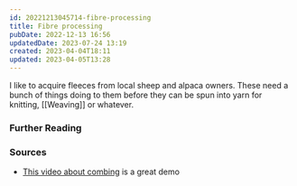 ```yaml
---
id: 20221213045714-fibre-processing
title: Fibre processing
pubDate: 2022-12-13 16:56
updatedDate: 2023-07-24 13:19
created: 2023-04-04T18:11
updated: 2023-04-05T13:28
---
```


I like to acquire fleeces from local sheep and alpaca owners. These need a bunch of things doing to them before they can be spun into yarn for knitting, [[Weaving]] or whatever.

### Further Reading

### Sources

- [This video about combing](https://www.youtube.com/watch?v=bGbhEuqyTGo) is a great demo
